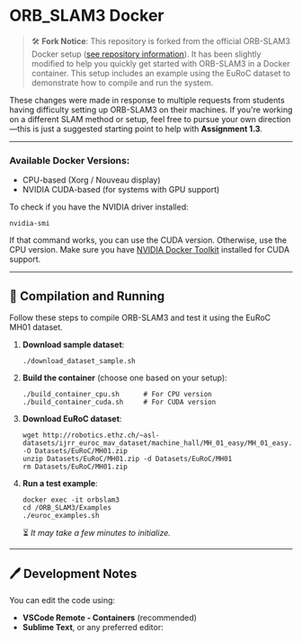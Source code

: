 # ORB\_SLAM3 Docker

> 🛠️ **Fork Notice**:
> This repository is forked from the official ORB-SLAM3 Docker setup ([see repository information](https://github.com/jahaniam/orbslam3_docker.git)).
> It has been slightly modified to help you quickly get started with ORB-SLAM3 in a Docker container.
> This setup includes an example using the EuRoC dataset to demonstrate how to compile and run the system.

These changes were made in response to multiple requests from students having difficulty setting up ORB-SLAM3 on their machines.
If you're working on a different SLAM method or setup, feel free to pursue your own direction—this is just a suggested starting point to help with **Assignment 1.3**.

---

### Available Docker Versions:

* CPU-based (Xorg / Nouveau display)
* NVIDIA CUDA-based (for systems with GPU support)

To check if you have the NVIDIA driver installed:

```
nvidia-smi
```

If that command works, you can use the CUDA version. Otherwise, use the CPU version.
Make sure you have [NVIDIA Docker Toolkit](https://docs.nvidia.com/datacenter/cloud-native/container-toolkit/install-guide.html) installed for CUDA support.

---

## 🧪 Compilation and Running

Follow these steps to compile ORB-SLAM3 and test it using the EuRoC MH01 dataset.

1. **Download sample dataset**:

   ```
   ./download_dataset_sample.sh
   ```

2. **Build the container** (choose one based on your setup):

   ```
   ./build_container_cpu.sh      # For CPU version
   ./build_container_cuda.sh     # For CUDA version
   ```

3. **Download EuRoC dataset**:

   ```
   wget http://robotics.ethz.ch/~asl-datasets/ijrr_euroc_mav_dataset/machine_hall/MH_01_easy/MH_01_easy.zip -O Datasets/EuRoC/MH01.zip
   unzip Datasets/EuRoC/MH01.zip -d Datasets/EuRoC/MH01 
   rm Datasets/EuRoC/MH01.zip
   ```

4. **Run a test example**:

   ```
   docker exec -it orbslam3 
   cd /ORB_SLAM3/Examples
   ./euroc_examples.sh
   ```

   ⏳ *It may take a few minutes to initialize.*

---

## 🖊️ Development Notes

You can edit the code using:

* **VSCode Remote - Containers** (recommended)
* **Sublime Text**, or any preferred editor:
